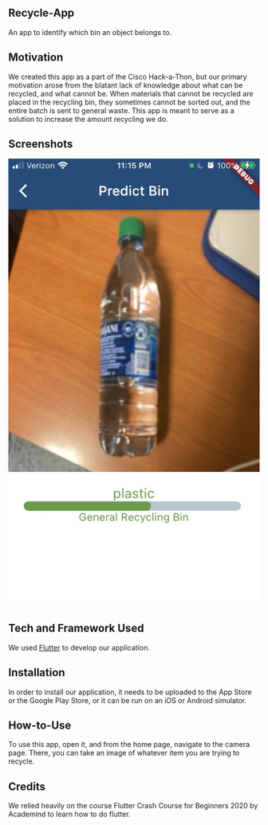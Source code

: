 ## Recycle-App
An app to identify which bin an object belongs to.
## Motivation
We created this app as a part of the Cisco Hack-a-Thon, but our primary motivation arose from the blatant lack of knowledge about what can be recycled, and what cannot be. When materials that cannot be recycled are placed in the recycling bin, they sometimes cannot be sorted out, and the entire batch is sent to general waste. This app is meant to serve as a solution to increase the amount recycling we do.
## Screenshots 
![](recycle_app/assets/images/plastic.jpg)
## Tech and Framework Used
We used [Flutter](https://flutter.dev/) to develop our application.
## Installation
In order to install our application, it needs to be uploaded to the App Store or the Google Play Store, or it can be run on an iOS or Android simulator.
## How-to-Use
To use this app, open it, and from the home page, navigate to the camera page. There, you can take an image of whatever item you are trying to recycle.
## Credits
We relied heavily on the course Flutter Crash Course for Beginners 2020 by Academind to learn how to do flutter.